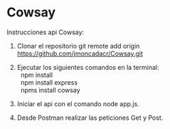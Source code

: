 # Cowsay

Instrucciones api Cowsay:

1) Clonar el repositorio 
  git remote add origin https://github.com/jmoncadacr/Cowsay.git
 
2) Ejecutar los siguientes comandos en la terminal:<br>
  &nbsp; npm install <br>
  &nbsp; npm install express <br>
  &nbsp; npms install cowsay <br>
3) Iniciar el api con el comando node app.js.
4) Desde Postman realizar las peticiones Get y Post.
